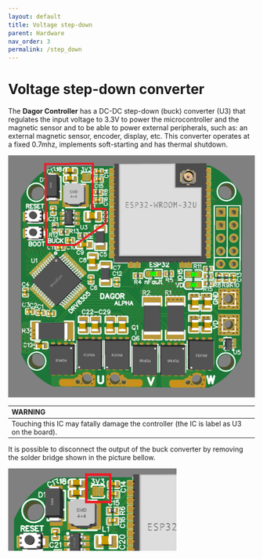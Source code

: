 ```yaml
---
layout: default
title: Voltage step-down
parent: Hardware
nav_order: 3
permalink: /step_down
---
```


# Voltage step-down converter

The **Dagor Controller** has a DC-DC step-down (buck) converter (U3) that regulates the input voltage to 3.3V to power the microcontroller and the magnetic sensor and to be able to power external peripherals, such as: an external magnetic sensor, encoder, display, etc. This converter operates at a fixed 0.7mhz, implements soft-starting and has thermal shutdown.

![buck_converter_dagor](Images/buck_converter_dagor.png)

|         WARNING          |
|:---------------------------|
| Touching this IC may fatally damage the controller (the IC is label as U3 on the board).   |

It is possible to disconnect the output of the buck converter by removing the solder bridge shown in the picture bellow.

![solder_bridge](Images/solder_bridge.png)
